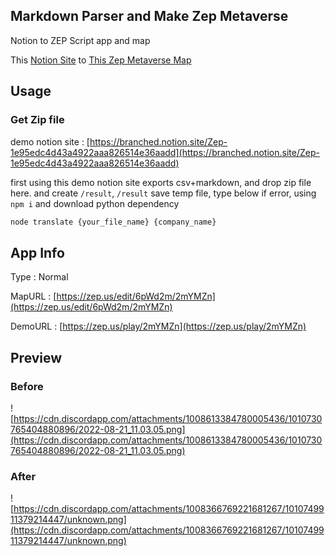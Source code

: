 ## Markdown Parser and Make Zep Metaverse
Notion to  ZEP Script app and map

This [Notion Site](https://branched.notion.site/Zep-1e95edc4d43a4922aaa826514e36aadd) to [This Zep Metaverse Map](https://zep.us/play/2mYMZn)


## Usage

### Get Zip file

demo notion site : [https://branched.notion.site/Zep-1e95edc4d43a4922aaa826514e36aadd](https://branched.notion.site/Zep-1e95edc4d43a4922aaa826514e36aadd)


first using this demo notion site exports csv+markdown, and drop zip file here.
and create `/result`, `/result` save temp file, type below
if error, using `npm i` and download python dependency



``` js
node translate {your_file_name} {company_name}
```



## App Info
Type : Normal


MapURL : [https://zep.us/edit/6pWd2m/2mYMZn](https://zep.us/edit/6pWd2m/2mYMZn)

DemoURL : [https://zep.us/play/2mYMZn](https://zep.us/play/2mYMZn)


## Preview

### Before

![https://cdn.discordapp.com/attachments/1008613384780005436/1010730765404880896/2022-08-21_11.03.05.png](https://cdn.discordapp.com/attachments/1008613384780005436/1010730765404880896/2022-08-21_11.03.05.png)

### After

![https://cdn.discordapp.com/attachments/1008366769221681267/1010749911379214447/unknown.png](https://cdn.discordapp.com/attachments/1008366769221681267/1010749911379214447/unknown.png)
